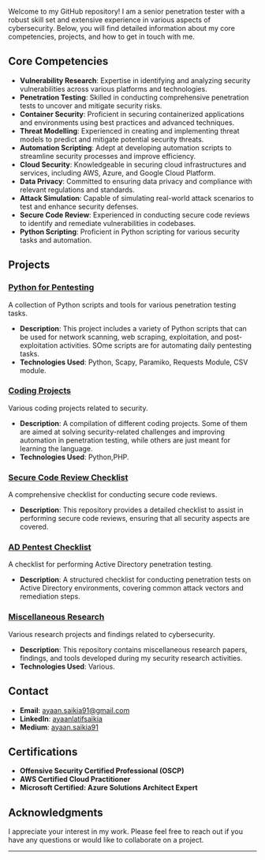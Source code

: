 Welcome to my GitHub repository! I am a senior penetration tester with a robust skill set and extensive experience in various aspects of cybersecurity. Below, you will find detailed information about my core competencies, projects, and how to get in touch with me.

## Core Competencies

- **Vulnerability Research**: Expertise in identifying and analyzing security vulnerabilities across various platforms and technologies.
- **Penetration Testing**: Skilled in conducting comprehensive penetration tests to uncover and mitigate security risks.
- **Container Security**: Proficient in securing containerized applications and environments using best practices and advanced techniques.
- **Threat Modelling**: Experienced in creating and implementing threat models to predict and mitigate potential security threats.
- **Automation Scripting**: Adept at developing automation scripts to streamline security processes and improve efficiency.
- **Cloud Security**: Knowledgeable in securing cloud infrastructures and services, including AWS, Azure, and Google Cloud Platform.
- **Data Privacy**: Committed to ensuring data privacy and compliance with relevant regulations and standards.
- **Attack Simulation**: Capable of simulating real-world attack scenarios to test and enhance security defenses.
- **Secure Code Review**: Experienced in conducting secure code reviews to identify and remediate vulnerabilities in codebases.
- **Python Scripting**: Proficient in Python scripting for various security tasks and automation.

## Projects

### [Python for Pentesting](https://github.com/yourusername/python-for-pentesting)
A collection of Python scripts and tools for various penetration testing tasks.

- **Description**: This project includes a variety of Python scripts that can be used for network scanning, web scraping, exploitation, and post-exploitation activities. SOme scripts are for automating daily pentesting tasks.
- **Technologies Used**: Python, Scapy, Paramiko, Requests Module, CSV module.

### [Coding Projects](https://github.com/yourusername/coding-projects)
Various coding projects related to security.

- **Description**: A compilation of different coding projects. Some of them are aimed at solving security-related challenges and improving automation in penetration testing, while others are just meant for learning the language.
- **Technologies Used**: Python,PHP.

### [Secure Code Review Checklist](https://github.com/yourusername/secure-code-review-checklist)
A comprehensive checklist for conducting secure code reviews.

- **Description**: This repository provides a detailed checklist to assist in performing secure code reviews, ensuring that all security aspects are covered.

### [AD Pentest Checklist](https://github.com/yourusername/ad-pentest-checklist)
A checklist for performing Active Directory penetration testing.

- **Description**: A structured checklist for conducting penetration tests on Active Directory environments, covering common attack vectors and remediation steps.

### [Miscellaneous Research](https://github.com/yourusername/miscellaneous-research)
Various research projects and findings related to cybersecurity.

- **Description**: This repository contains miscellaneous research papers, findings, and tools developed during my security research activities.
- **Technologies Used**: Various.


## Contact

- **Email**: [ayaan.saikia91@gmail.com](mailto:ayaan.saikia91@gmail.com)
- **LinkedIn**: [ayaanlatifsaikia](https://www.linkedin.com/in/ayaanlatifsaikia)
- **Medium**: [ayaan.saikia91](https://medium.com/@ayaan.saikia91)

## Certifications

- **Offensive Security Certified Professional (OSCP)**
- **AWS Certified Cloud Practitioner**
- **Microsoft Certified: Azure Solutions Architect Expert**


## Acknowledgments

I appreciate your interest in my work. Please feel free to reach out if you have any questions or would like to collaborate on a project.

---

